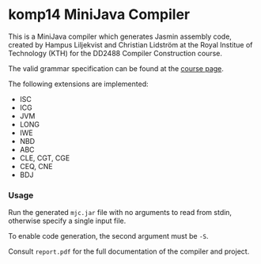 # komp14 MiniJava Compiler

This is a MiniJava compiler which generates Jasmin assembly code, created by
Hampus Liljekvist and Christian Lidström at the Royal Institue of Technology
(KTH) for the DD2488 Compiler Construction course.

The valid grammar specification can be found at the
[course page](http://www.csc.kth.se/utbildning/kth/kurser/DD2488/komp14/project/).

The following extensions are implemented:

- ISC
- ICG
- JVM
- LONG
- IWE
- NBD
- ABC
- CLE, CGT, CGE
- CEQ, CNE
- BDJ

### Usage

Run the generated `mjc.jar` file with no arguments to read from stdin, otherwise
specify a single input file.

To enable code generation, the second argument must be `-S`.

Consult `report.pdf` for the full documentation of the compiler and project.
